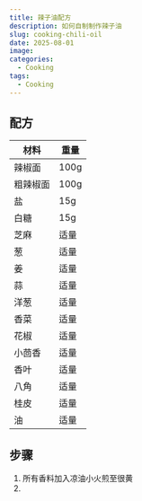 ```yaml
---
title: 辣子油配方
description: 如何自制制作辣子油
slug: cooking-chili-oil
date: 2025-08-01
image: 
categories:
  - Cooking
tags:
  - Cooking
---
```



## 配方
| 材料   | 重量   |
| ---- | ---- |
| 辣椒面  | 100g |
| 粗辣椒面 | 100g |
| 盐    | 15g  |
| 白糖   | 15g  |
| 芝麻   | 适量   |
| 葱    | 适量   |
| 姜    | 适量   |
| 蒜    | 适量   |
| 洋葱   | 适量   |
| 香菜   | 适量   |
| 花椒   | 适量   |
| 小茴香  | 适量   |
| 香叶   | 适量   |
| 八角   | 适量   |
| 桂皮   | 适量   |
| 油    | 适量   |
## 步骤

1. 所有香料加入凉油小火煎至很黄
2. 





